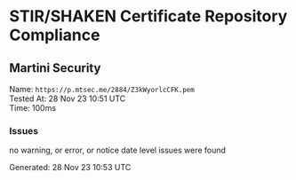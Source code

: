 # STIR/SHAKEN Certificate Repository Compliance

## Martini Security

Name: `https://p.mtsec.me/2884/Z3kWyorlcCFK.pem`\
Tested At: 28 Nov 23 10:51 UTC\
Time: 100ms

### Issues

no warning, or error, or notice date level issues were found

Generated: 28 Nov 23 10:53 UTC